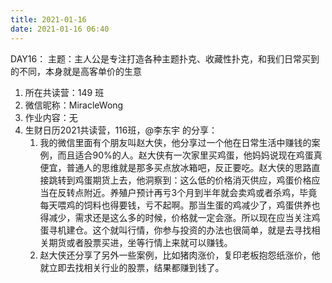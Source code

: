 ```yaml
---
title: 2021-01-16
date: 2021-01-16 06:40
---
```

DAY16：
主题：主人公是专注打造各种主题扑克、收藏性扑克，和我们日常买到的不同，本身就是高客单价的生意

1. 所在共读营：149 班
2. 微信昵称：MiracleWong
3. 作业内容：无
4. 生财日历2021共读营，116班，@李东宇 的分享：
    1. 我的微信里面有个朋友叫赵大侠，他分享过一个他在日常生活中赚钱的案例，而且适合90%的人。赵大侠有一次家里买鸡蛋，他妈妈说现在鸡蛋真便宜，普通人的思维就是那多买点放冰箱吧，反正要吃。赵大侠的思路直接跳转到鸡蛋期货上去，他洞察到：这么低的价格消灭供应，鸡蛋价格应当在反转点附近。养殖户预计再亏3个月到半年就会卖鸡或者杀鸡，毕竟每天喂鸡的饲料也得要钱，亏不起啊。那当生蛋的鸡减少了，鸡蛋供养也得减少，需求还是这么多的时候，价格就一定会涨。所以现在应当关注鸡蛋寻机建仓。这个就叫行情，你参与投资的办法也很简单，就是去寻找相关期货或者股票买进，坐等行情上来就可以赚钱。
    2. 赵大侠还分享了另外一些案例，比如猪肉涨价，复印老板抱怨纸涨价，他就立即去找相关行业的股票，结果都赚到钱了。
